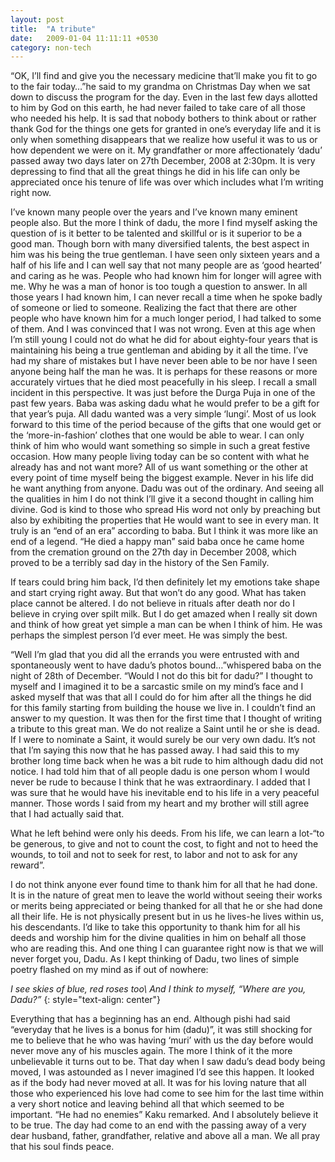 ```yaml
---
layout: post
title:  "A tribute"
date:   2009-01-04 11:11:11 +0530
category: non-tech
---
```


“OK, I’ll find and give you the necessary medicine that’ll make you fit to go to the fair today…”he said to my grandma on Christmas Day when we sat down to discuss the program for the day. Even in the last few days allotted to him by God on this earth, he had never failed to take care of all those who needed his help. It is sad that nobody bothers to think about or rather thank God for the things one gets for granted in one’s everyday life and it is only when something disappears that we realize how useful it was to us or how dependent we were on it. My grandfather or more affectionately ‘dadu’ passed away two days later on 27th December, 2008 at 2:30pm. It is very depressing to find that all the great things he did in his life can only be appreciated once his tenure of life was over which includes what I’m writing right now.

I’ve known many people over the years and I’ve known many eminent people also. But the more I think of dadu, the more I find myself asking the question of is it better to be talented and skillful or is it superior to be a good man. Though born with many diversified talents, the best aspect in him was his being the true gentleman. I have seen only sixteen years and a half of his life and I can well say that not many people are as ‘good hearted’ and caring as he was. People who had known him for longer will agree with me. Why he was a man of honor is too tough a question to answer. In all those years I had known him, I can never recall a time when he spoke badly of someone or lied to someone. Realizing the fact that there are other people who have known him for a much longer period, I had talked to some of them. And I was convinced that I was not wrong. Even at this age when I’m still young I could not do what he did for about eighty-four years that is maintaining his being a true gentleman and abiding by it all the time. I’ve had my share of mistakes but I have never been able to be nor have I seen anyone being half the man he was. It is perhaps for these reasons or more accurately virtues that he died most peacefully in his sleep. I recall a small incident in this perspective. It was just before the Durga Puja in one of the past few years. Baba was asking dadu what he would prefer to be a gift for that year’s puja. All dadu wanted was a very simple ‘lungi’. Most of us look forward to this time of the period because of the gifts that one would get or the ‘more-in-fashion’ clothes that one would be able to wear. I can only think of him who would want something so simple in such a great festive occasion. How many people living today can be so content with what he already has and not want more? All of us want something or the other at every point of time myself being the biggest example. Never in his life did he want anything from anyone. Dadu was out of the ordinary. And seeing all the qualities in him I do not think I’ll give it a second thought in calling him divine. God is kind to those who spread His word not only by preaching but also by exhibiting the properties that He would want to see in every man. It truly is an “end of an era” according to baba. But I think it was more like an end of a legend. “He died a happy man” said baba once he came home from the cremation ground on the 27th day in December 2008, which proved to be a terribly sad day in the history of the Sen Family.

If tears could bring him back, I’d then definitely let my emotions take shape and start crying right away. But that won’t do any good. What has taken place cannot be altered. I do not believe in rituals after death nor do I believe in crying over spilt milk. But I do get amazed when I really sit down and think of how great yet simple a man can be when I think of him. He was perhaps the simplest person I’d ever meet. He was simply the best.

“Well I’m glad that you did all the errands you were entrusted with and spontaneously went to have dadu’s photos bound…”whispered baba on the night of 28th of December. “Would I not do this bit for dadu?” I thought to myself and I imagined it to be a sarcastic smile on my mind’s face and I asked myself that was that all I could do for him after all the things he did for this family starting from building the house we live in. I couldn’t find an answer to my question. It was then for the first time that I thought of writing a tribute to this great man. We do not realize a Saint until he or she is dead. If I were to nominate a Saint, it would surely be our very own dadu. It’s not that I’m saying this now that he has passed away. I had said this to my brother long time back when he was a bit rude to him although dadu did not notice. I had told him that of all people dadu is one person whom I would never be rude to because I think that he was extraordinary. I added that I was sure that he would have his inevitable end to his life in a very peaceful manner. Those words I said from my heart and my brother will still agree that I had actually said that.

What he left behind were only his deeds. From his life, we can learn a lot-“to be generous, to give and not to count the cost, to fight and not to heed the wounds, to toil and not to seek for rest, to labor and not to ask for any reward”.

I do not think anyone ever found time to thank him for all that he had done. It is in the nature of great men to leave the world without seeing their works or merits being appreciated or being thanked for all that he or she had done all their life. He is not physically present but in us he lives-he lives within us, his descendants. I’d like to take this opportunity to thank him for all his deeds and worship him for the divine qualities in him on behalf all those who are reading this. And one thing I can guarantee right now is that we will never forget you, Dadu. As I kept thinking of Dadu, two lines of simple poetry flashed on my mind as if out of nowhere:

*I see skies of blue, red roses too\\
And I think to myself, “Where are you, Dadu?”*
{: style="text-align: center"}

Everything that has a beginning has an end. Although pishi had said “everyday that he lives is a bonus for him (dadu)”, it was still shocking for me to believe that he who was having ‘muri’ with us the day before would never move any of his muscles again. The more I think of it the more unbelievable it turns out to be. That day when I saw dadu’s dead body being moved, I was astounded as I never imagined I’d see this happen. It looked as if the body had never moved at all. It was for his loving nature that all those who experienced his love had come to see him for the last time within a very short notice and leaving behind all that which seemed to be important. “He had no enemies” Kaku remarked. And I absolutely believe it to be true.  The day had come to an end with the passing away of a very dear husband, father, grandfather, relative and above all a man. We all pray that his soul finds peace.